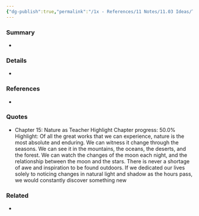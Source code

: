 ```yaml
---
{"dg-publish":true,"permalink":"/1x - References/11 Notes/11.03 Ideas/There is never a shortage of inspiration in nature/","title":"There is never a shortage of inspiration in nature","noteIcon":""}
---
```



### Summary
- 

### Details
- 

### References
- 

### Quotes
- Chapter 15: Nature as Teacher
Highlight
Chapter progress: 50.0%
Highlight: Of all the great works that we can experience, nature is the most absolute and enduring. We can witness it change through the seasons. We can see it in the mountains, the oceans, the deserts, and the forest. We can watch the changes of the moon each night, and the relationship between the moon and the stars.
			There is never a shortage of awe and inspiration to be found outdoors. If we dedicated our lives solely to noticing changes in natural light and shadow as the hours pass, we would constantly discover something new


### Related
- 